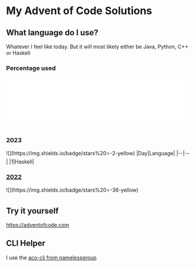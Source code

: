 # My Advent of Code Solutions



## What language do I use?
Whatever I feel like today. But it will most likely either be Java, Python, C++ or Haskell
### Percentage used
![Metrics](/visuals/github-metrics.svg)

<h3>2023</h3>
![](https://img.shields.io/badge/stars%20⭐-2-yellow)
|Day|Language|
|--|--|
|1|Haskell|

<h3><a href="2022/README.md">2022</a></h3>
![](https://img.shields.io/badge/stars%20⭐-36-yellow)

## Try it yourself
https://adventofcode.com

## CLI Helper
I use the [aco-cli from namelessgroup](https://github.com/NamelessGroup/AdventOfCode-CLI)